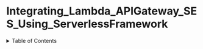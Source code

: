 # Integrating_Lambda_APIGateway_SES_Using_ServerlessFramework

<details>
  <summary>Table of Contents</summary>
  <p>The details will be revealed/hidden.</p>
</details>
